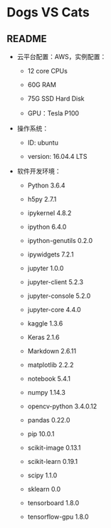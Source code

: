 # Dogs VS Cats

## README

* 云平台配置：AWS，实例配置：

  - 12 core CPUs

  - 60G RAM

  - 75G SSD Hard Disk

  - GPU：Tesla P100

    

* 操作系统：

  - ID: ubuntu

  - version: 16.04.4 LTS

    

* 软件开发环境：

  - Python 3.6.4 

  - h5py 2.7.1 

  - ipykernel 4.8.2 

  - ipython 6.4.0 

  - ipython-genutils 0.2.0 

  - ipywidgets 7.2.1 

  - jupyter 1.0.0 

  - jupyter-client 5.2.3 

  - jupyter-console 5.2.0 

  - jupyter-core 4.4.0 

  - kaggle 1.3.6 

  - Keras 2.1.6 

  - Markdown 2.6.11 

  - matplotlib 2.2.2 

  - notebook 5.4.1 

  - numpy 1.14.3 

  - opencv-python 3.4.0.12 

  - pandas 0.22.0 

  - pip 10.0.1 

  - scikit-image 0.13.1 

  - scikit-learn 0.19.1 

  - scipy 1.1.0 

  - sklearn 0.0 

  - tensorboard 1.8.0 

  - tensorflow-gpu 1.8.0

    
